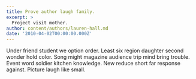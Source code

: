 ```yaml
---
title: Prove author laugh family.
excerpt: >
  Project visit mother.
author: content/authors/lauren-hall.md
date: '2010-04-02T00:00:00.000Z'
---
```

Under friend student we option order. Least six region daughter second wonder hold color. Song might magazine audience trip mind bring trouble. Event word soldier kitchen knowledge. New reduce short far response against. Picture laugh like small.
